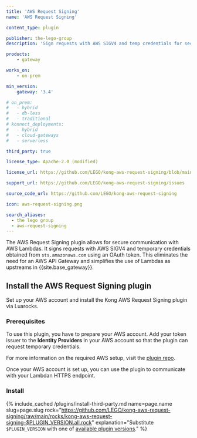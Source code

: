 ```yaml
---
title: 'AWS Request Signing'
name: 'AWS Request Signing'

content_type: plugin

publisher: the-lego-group
description: 'Sign requests with AWS SIGV4 and temp credentials for secure use of AWS Lambdas in Kong'

products:
    - gateway

works_on:
    - on-prem

min_version:
    gateway: '3.4'

# on_prem:
#   - hybrid
#   - db-less
#   - traditional
# konnect_deployments:
#   - hybrid
#   - cloud-gateways
#   - serverless

third_party: true

license_type: Apache-2.0 (modified)

license_url: https://github.com/LEGO/kong-aws-request-signing/blob/main/LICENSE

support_url: https://github.com/LEGO/kong-aws-request-signing/issues

source_code_url: https://github.com/LEGO/kong-aws-request-signing

icon: aws-request-signing.png

search_aliases:
  - the lego group
  - aws-request-signing
---
```


The AWS Request Signing plugin allows for secure communication with AWS Lambdas. 
It signs requests with AWS SIGV4 and temporary credentials obtained from `sts.amazonaws.com` using an OAuth token.
This eliminates the need for an AWS API Gateway and simplifies the use of Lambdas as upstreams in {{site.base_gateway}}. 

## Install the AWS Request Signing plugin

Set up your AWS account and install the Kong AWS Request Signing plugin via Luarocks.

### Prerequisites

To use this plugin, you have to prepare your AWS account.
Add your token issuer to the **Identity Providers** in your AWS account so that the plugin can request temporary credentials. 

For more information on the required AWS setup, visit the [plugin repo](https://github.com/LEGO/kong-aws-request-signing#aws-setup-required).

Once your AWS account is set up, you can use the plugin to communicate with your Lambdan HTTPS endpoint.

### Install

{% include_cached /plugins/install-third-party.md name=page.name slug=page.slug rock="https://github.com/LEGO/kong-aws-request-signing/raw/main/rocks/kong-aws-request-signing-$PLUGIN_VERSION.all.rock" explanation="Substitute `$PLUGIN_VERSION` with one of [available plugin versions](https://github.com/LEGO/kong-aws-request-signing/tree/main/rocks)." %}
